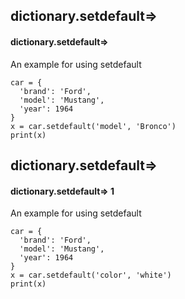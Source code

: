 ## dictionary.setdefault=>
#### dictionary.setdefault=>
An example for using setdefault
```
car = {
  'brand': 'Ford',
  'model': 'Mustang',
  'year': 1964
}
x = car.setdefault('model', 'Bronco')
print(x)
```

## dictionary.setdefault=>
#### dictionary.setdefault=> 1
An example for using setdefault
```
car = {
  'brand': 'Ford',
  'model': 'Mustang',
  'year': 1964
}
x = car.setdefault('color', 'white')
print(x)
```